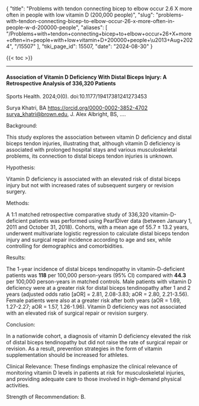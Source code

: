 {
  "title": "Problems with tendon connecting bicep to elbow occur 2.6 X more often in people with low vitamin D (200,000 people)",
  "slug": "problems-with-tendon-connecting-bicep-to-elbow-occur-26-x-more-often-in-people-w-d-200000-people",
  "aliases": [
    "/Problems+with+tendon+connecting+bicep+to+elbow+occur+26+X+more+often+in+people+with+low+vitamin+D+200000+people+\u2013+Aug+2024",
    "/15507"
  ],
  "tiki_page_id": 15507,
  "date": "2024-08-30"
}

{{< toc >}}

---

#### Association of Vitamin D Deficiency With Distal Biceps Injury: A Retrospective Analysis of 336,320 Patients

Sports Health. 2024;0(0). doi:10.1177/19417381241273453

Surya Khatri, BA https://orcid.org/0000-0002-3852-4702 surya_khatri@brown.edu, J. Alex Albright, BS, ….

Background:

This study explores the association between vitamin D deficiency and distal biceps tendon injuries, illustrating that, although vitamin D deficiency is associated with prolonged hospital stays and various musculoskeletal problems, its connection to distal biceps tendon injuries is unknown.

Hypothesis:

Vitamin D deficiency is associated with an elevated risk of distal biceps injury but not with increased rates of subsequent surgery or revision surgery.

Methods:

A 1:1 matched retrospective comparative study of 336,320 vitamin-D-deficient patients was performed using PearlDiver data (between January 1, 2011 and October 31, 2018). Cohorts, with a mean age of 55.7 ± 13.2 years, underwent multivariate logistic regression to calculate distal biceps tendon injury and surgical repair incidence according to age and sex, while controlling for demographics and comorbidities.

Results:

The 1-year incidence of distal biceps tendinopathy in vitamin-D-deficient patients was  **118**  per 100,000 person-years (95% CI) compared with  **44.3**  per 100,000 person-years in matched controls. Male patients with vitamin D deficiency were at a greater risk for distal biceps tendinopathy after 1 and 2 years (adjusted odds ratio <span>[aOR]</span> = 2.81, 2.08-3.83; aOR = 2.80, 2.21-3.56). Female patients were also at a greater risk after both years (aOR = 1.69, 1.27-2.27; aOR = 1.57, 1.26-1.96). Vitamin D deficiency was not associated with an elevated risk of surgical repair or revision surgery.

Conclusion:

In a nationwide cohort, a diagnosis of vitamin D deficiency elevated the risk of distal biceps tendinopathy but did not raise the rate of surgical repair or revision. As a result, prevention strategies in the form of vitamin supplementation should be increased for athletes.

Clinical Relevance: These findings emphasize the clinical relevance of monitoring vitamin D levels in patients at risk for musculoskeletal injuries, and providing adequate care to those involved in high-demand physical activities.

Strength of Recommendation: B.
